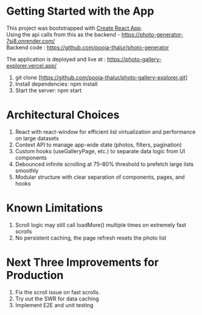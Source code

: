 # Getting Started with the App

This project was bootstrapped with [Create React App](https://github.com/facebook/create-react-app).\
Using the api calls from this as the backend - https://photo-generator-7si8.onrender.com/ \
Backend code : https://github.com/pooja-thalur/photo-generator 

The application is deployed and live at : https://photo-gallery-explorer.vercel.app/

1. git clone [https://github.com/pooja-thalur/photo-gallery-explorer.git]
2. Install dependencies: npm install
3. Start the server: npm start

# Architectural Choices
1. React with react-window for efficient list virtualization and performance on large datasets
2. Context API to manage app-wide state (photos, filters, pagination)
3. Custom hooks (useGalleryPage, etc.) to separate data logic from UI components
4. Debounced infinite scrolling at 75–80% threshold to prefetch large lists smoothly
5. Modular structure with clear separation of components, pages, and hooks

# Known Limitations
1. Scroll logic may still call loadMore() multiple times on extremely fast scrolls
2. No persistent caching, the page refresh resets the photo list

# Next Three Improvements for Production
1. Fix the scroll issue on fast scrolls.
2. Try out the SWR for data caching
3. Implement E2E and unit testing 
